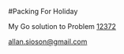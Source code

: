 #Packing For Holiday

My Go solution to Problem [12372](https://onlinejudge.org/external/123/12372.pdf)

allan.sioson@gmail.com
